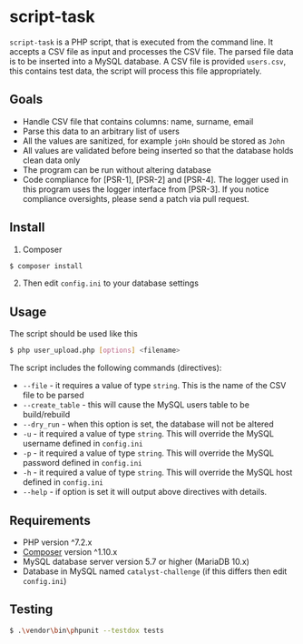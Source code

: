 # script-task

`script-task` is a PHP script, that is executed from the command line. It accepts a CSV file as input and processes the CSV file. The parsed file data is to be inserted into a MySQL database. A CSV file is provided `users.csv`, this contains test data, the script will process this file appropriately.

## Goals

* Handle CSV file that contains columns: name, surname, email
* Parse this data to an arbitrary list of users
* All the values are sanitized, for example `joHn` should be stored as `John`
* All values are validated before being inserted so that the database holds clean data only
* The program can be run without altering database
* Code compliance for [PSR-1], [PSR-2] and [PSR-4]. The logger used in this program uses the logger interface from [PSR-3]. If you notice compliance oversights, please send a patch via pull request.

## Install

1. Composer

``` bash
$ composer install
```

2. Then edit `config.ini` to your database settings

## Usage

The script should be used like this
``` bash
$ php user_upload.php [options] <filename>
```

The script includes the following commands (directives):
* `--file` - it requires a value of type `string`. This is the name of the CSV file to be parsed
* `--create_table` - this will cause the MySQL users table to be build/rebuild
* `--dry_run` - when this option is set, the database will not be altered
* `-u` - it required a value of type `string`. This will override the MySQL username defined in `config.ini`
* `-p` - it required a value of type `string`. This will override the MySQL password defined in `config.ini`
* `-h` - it required a value of type `string`. This will override the MySQL host defined in `config.ini`
* `--help` - if option is set it will output above directives with details.



## Requirements

* PHP version ^7.2.x
* [Composer](https://getcomposer.org/) version ^1.10.x
* MySQL database server version 5.7 or higher (MariaDB 10.x)
* Database in MySQL named `catalyst-challenge` (if this differs then edit `config.ini`)

## Testing

``` bash
$ .\vendor\bin\phpunit --testdox tests
```